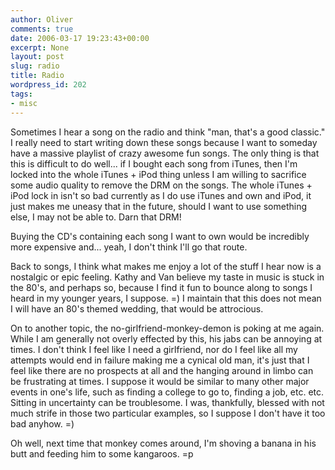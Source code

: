 ```yaml
---
author: Oliver
comments: true
date: 2006-03-17 19:23:43+00:00
excerpt: None
layout: post
slug: radio
title: Radio
wordpress_id: 202
tags:
- misc
---
```


Sometimes I hear a song on the radio and think "man, that's a good classic."  I really need to start writing down these songs because I want to someday have a massive playlist of crazy awesome fun songs.  The only thing is that this is difficult to do well... if I bought each song from iTunes, then I'm locked into the whole iTunes + iPod thing unless I am willing to sacrifice some audio quality to remove the DRM on the songs.  The whole iTunes + iPod lock in isn't so bad currently as I do use iTunes and own and iPod, it just makes me uneasy that in the future, should I want to use something else, I may not be able to.  Darn that DRM!

Buying the CD's containing each song I want to own would be incredibly more expensive and... yeah, I don't think I'll go that route.

Back to songs, I think what makes me enjoy a lot of the stuff I hear now is a nostalgic or epic feeling.  Kathy and Van believe my taste in music is stuck in the 80's, and perhaps so, because I find it fun to bounce along to songs I heard in my younger years, I suppose. =)  I maintain that this does not mean I will have an 80's themed wedding, that would be attrocious.

On to another topic, the no-girlfriend-monkey-demon is poking at me again.  While I am generally not overly effected by this, his jabs can be annoying at times.  I don't think I feel like I need a girlfriend, nor do I feel like all my attempts would end in failure making me a cynical old man, it's just that I feel like there are no prospects at all and the hanging around in limbo can be frustrating at times.  I suppose it would be similar to many other major events in one's life, such as finding a college to go to, finding a job, etc. etc.  Sitting in uncertainty can be troublesome.  I was, thankfully, blessed with not much strife in those two particular examples, so I suppose I don't have it too bad anyhow. =)

Oh well, next time that monkey comes around, I'm shoving a banana in his butt and feeding him to some kangaroos. =p